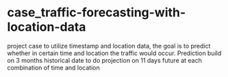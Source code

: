 # case_traffic-forecasting-with-location-data
project case to utilize timestamp and location data, the goal is to predict whether in certain time and location the traffic would occur. Prediction build on 3 months historical date to do projection on 11 days future at each combination of time and location
